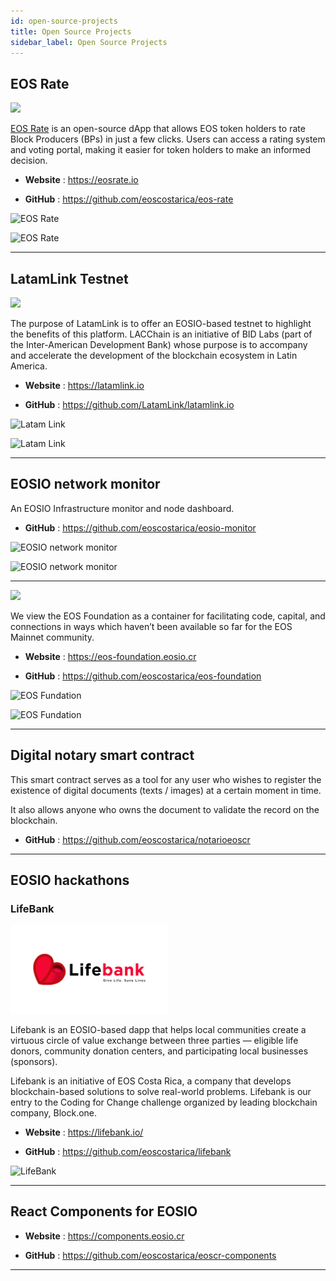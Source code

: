 ```yaml
---
id: open-source-projects
title: Open Source Projects
sidebar_label: Open Source Projects
---
```



## EOS Rate 

<img src="https://raw.githubusercontent.com/eoscostarica/design-assets/master/logos/eosrate/eosrate--horizontal-solid-transparent-overlight.png" style="width:30%" >

[EOS Rate](https://eosrate.io) is an open-source dApp that allows EOS token holders to rate Block Producers (BPs) in just a few clicks. Users can access a rating system and voting portal, making it easier for token holders to make an informed decision.

- **Website** : https://eosrate.io

- **GitHub** : https://github.com/eoscostarica/eos-rate


![EOS Rate](../img/OSS_screnshots/EOS_Rate.png)

![EOS Rate](../img/OSS_screnshots/EOS_Rate_2.png)

* * *

## LatamLink Testnet

<img src="https://raw.githubusercontent.com/LatamLink/latamlink.io/master/website/static/images/latamlink_logo-h-full-color-overwhite.png" style="width:30%" >

The purpose of LatamLink is to offer an EOSIO-based testnet to highlight the benefits of this platform. LACChain is an initiative of BID Labs (part of the Inter-American Development Bank) whose purpose is to accompany and accelerate the development of the blockchain ecosystem in Latin America. 

- **Website** : https://latamlink.io

- **GitHub** : https://github.com/LatamLink/latamlink.io

![Latam Link](../img/OSS_screnshots/Latam_Link.png)

![Latam Link](../img/OSS_screnshots/Latam_Link_monitor.png)

* * *

## EOSIO network monitor

An EOSIO Infrastructure monitor and node dashboard.
 
- **GitHub** : https://github.com/eoscostarica/eosio-monitor

![EOSIO network monitor](../img/OSS_screnshots/EOSIO_Network_monitor.png)

![EOSIO network monitor](../img/OSS_screnshots/EOSIO_Network_monitor_2.png)

* * *


<img src="https://raw.githubusercontent.com/eoscostarica/eos-foundation/master/visual-guide/eos-foundation-logo.png" style="width:30%" >

We view the EOS Foundation as a container for facilitating code, capital, and connections in ways which haven’t been available so far for the EOS Mainnet community.

- **Website** : https://eos-foundation.eosio.cr

- **GitHub** : https://github.com/eoscostarica/eos-foundation

![EOS Fundation](../img/OSS_screnshots/EOS_Fundation_2.png)

![EOS Fundation](../img/OSS_screnshots/EOS_Fundation.png)

* * *

## Digital notary smart contract

This smart contract serves as a tool for any user who wishes to register the existence of digital documents (texts / images) at a certain moment in time.

It also allows anyone who owns the document to validate the record on the blockchain.

- **GitHub** : https://github.com/eoscostarica/notarioeoscr

* * *

## EOSIO hackathons

### LifeBank

<img src="https://raw.githubusercontent.com/eoscostarica/lifebank/master/docs/logos/2-OverWhite-lifebank-logo-v1-may25-2020-01.svg" style="width:50%">

Lifebank is an EOSIO-based dapp that helps local communities create a virtuous circle of value exchange between three parties — eligible life donors, community donation centers, and participating local businesses (sponsors).

Lifebank is an initiative of EOS Costa Rica, a company that develops blockchain-based solutions to solve real-world problems. Lifebank is our entry to the Coding for Change challenge organized by leading blockchain company, Block.one.

- **Website** : https://lifebank.io/

- **GitHub** : https://github.com/eoscostarica/lifebank

![LifeBank](../img/OSS_screnshots/LifeBank.png)

* * *

## React Components for EOSIO

- **Website** : https://components.eosio.cr

- **GitHub** : https://github.com/eoscostarica/eoscr-components

* * *